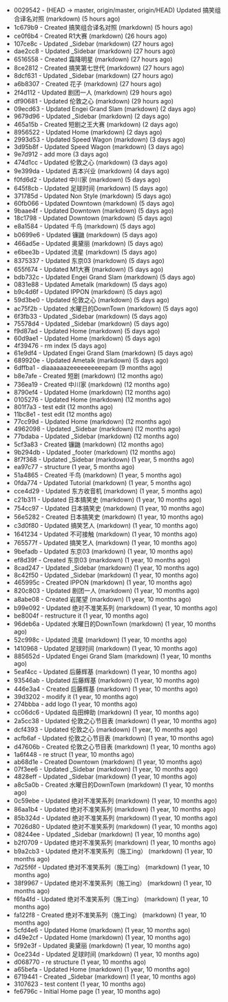 * 0029542 - (HEAD -> master, origin/master, origin/HEAD) Updated 搞笑组合译名对照 (markdown) (5 hours ago) <TC>
* 1c679b9 - Created 搞笑组合译名对照 (markdown) (5 hours ago) <TC>
* ce0f6b4 - Created R1大赛 (markdown) (26 hours ago) <TC>
* 107ce8c - Updated _Sidebar (markdown) (27 hours ago) <TC>
* dae2cc8 - Updated _Sidebar (markdown) (27 hours ago) <TC>
* 6516558 - Created 霜降明星 (markdown) (27 hours ago) <TC>
* 8ce2812 - Created 搞笑第七世代 (markdown) (27 hours ago) <TC>
* 8dcf631 - Updated _Sidebar (markdown) (27 hours ago) <TC>
* a6b8307 - Created 花子 (markdown) (27 hours ago) <TC>
* 2f4d112 - Updated 剧团一人 (markdown) (29 hours ago) <TC>
* df90681 - Updated 伦敦之心 (markdown) (29 hours ago) <TC>
* 09ecd63 - Updated Engei Grand Slam (markdown) (2 days ago) <TC>
* 9679d96 - Updated _Sidebar (markdown) (2 days ago) <TC>
* 465a15b - Created 短剧之王大赛 (markdown) (2 days ago) <TC>
* 8956522 - Updated Home (markdown) (2 days ago) <TC>
* 2993d53 - Updated Speed Wagon (markdown) (3 days ago) <TC>
* 3d95b8f - Updated Speed Wagon (markdown) (3 days ago) <TC>
* 9e7d912 - add more (3 days ago) <tcgriffith>
* 474d1cc - Updated 伦敦之心 (markdown) (3 days ago) <TC>
* 9e399da - Updated 吉本兴业 (markdown) (4 days ago) <TC>
* f0fd6d2 - Updated 中川家 (markdown) (5 days ago) <TC>
* 645f8cb - Updated 足球时间 (markdown) (5 days ago) <TC>
* 371785d - Updated Non Style (markdown) (5 days ago) <TC>
* 60fb066 - Updated Downtown (markdown) (5 days ago) <TC>
* 9baae4f - Updated Downtown (markdown) (5 days ago) <TC>
* 18c1798 - Updated Downtown (markdown) (5 days ago) <TC>
* e8a1584 - Updated 千鸟 (markdown) (5 days ago) <TC>
* b0699e6 - Updated 镰鼬 (markdown) (5 days ago) <TC>
* 466ad5e - Updated 奥黛丽 (markdown) (5 days ago) <TC>
* e6bee3b - Updated 流星 (markdown) (5 days ago) <TC>
* 8375337 - Updated 东京03 (markdown) (5 days ago) <TC>
* 655f674 - Updated M1大赛 (markdown) (5 days ago) <TC>
* bdb732c - Updated Engei Grand Slam (markdown) (5 days ago) <TC>
* 0831e88 - Updated Ametalk (markdown) (5 days ago) <TC>
* b9c4d6f - Updated IPPON (markdown) (5 days ago) <TC>
* 59d3be0 - Updated 伦敦之心 (markdown) (5 days ago) <TC>
* ac75f2b - Updated 水曜日的DownTown (markdown) (5 days ago) <TC>
* 6f3fb33 - Updated _Sidebar (markdown) (5 days ago) <TC>
* 75578d4 - Updated _Sidebar (markdown) (5 days ago) <TC>
* f9d87ad - Updated Home (markdown) (5 days ago) <TC>
* 60d9ae1 - Updated Home (markdown) (5 days ago) <TC>
* 4f39476 - rm index (5 days ago) <tcgriffith>
* 61e9df4 - Updated Engei Grand Slam (markdown) (5 days ago) <TC>
* 689920e - Updated Ametalk (markdown) (5 days ago) <TC>
* 6dffba1 - diaaaaaazeeeeeeeeeepam (9 months ago) <tcgriffith>
* b8e7afe - Created 短剧 (markdown) (12 months ago) <TC>
* 736ea19 - Created 中川家 (markdown) (12 months ago) <TC>
* 8790ef4 - Updated Home (markdown) (12 months ago) <TC>
* 0105276 - Updated Home (markdown) (12 months ago) <TC>
* 801f7a3 - test edit (12 months ago) <TC>
* 11bc8e1 - test edit (12 months ago) <TC>
* 77cc99d - Updated Home (markdown) (12 months ago) <TC>
* 4962098 - Updated _Sidebar (markdown) (12 months ago) <TC>
* 77bdaba - Updated _Sidebar (markdown) (12 months ago) <TC>
* 5cf3a83 - Created 镰鼬 (markdown) (12 months ago) <TC>
* 9b294db - Updated _footer (markdown) (12 months ago) <TC>
* 8f7f368 - Updated _Sidebar (markdown) (1 year, 5 months ago) <TC>
* ea97c77 - structure (1 year, 5 months ago) <tcgriffith>
* 51a4865 - Created 千鸟 (markdown) (1 year, 5 months ago) <TC>
* 0fda774 - Updated Tutorial (markdown) (1 year, 5 months ago) <TC>
* cce4d29 - Updated 东方收音机 (markdown) (1 year, 5 months ago) <TC>
* c21b311 - Updated 日本搞笑史 (markdown) (1 year, 10 months ago) <TC>
* 754cc97 - Updated 日本搞笑史 (markdown) (1 year, 10 months ago) <TC>
* 56e5282 - Created 日本搞笑史 (markdown) (1 year, 10 months ago) <TC>
* c3d0f80 - Updated 搞笑艺人 (markdown) (1 year, 10 months ago) <TC>
* 1641234 - Updated 不可接触 (markdown) (1 year, 10 months ago) <crossrx>
* 765577f - Updated 搞笑艺人 (markdown) (1 year, 10 months ago) <TC>
* 9befadb - Updated 东京03 (markdown) (1 year, 10 months ago) <TC>
* ef8d39f - Created 东京03 (markdown) (1 year, 10 months ago) <TC>
* 8cad247 - Updated _Sidebar (markdown) (1 year, 10 months ago) <TC>
* 8c42f50 - Updated _Sidebar (markdown) (1 year, 10 months ago) <TC>
* 465995c - Created IPPON (markdown) (1 year, 10 months ago) <TC>
* 820c803 - Updated 剧团一人 (markdown) (1 year, 10 months ago) <TC>
* a8abe08 - Created 岩尾望 (markdown) (1 year, 10 months ago) <TC>
* b99e092 - Updated 绝对不准笑系列 (markdown) (1 year, 10 months ago) <Humi2314>
* be8004f - restructure it (1 year, 10 months ago) <tcgriffith>
* 96deb6a - Updated 水曜日的DownTown (markdown) (1 year, 10 months ago) <Humi2314>
* 52c998c - Updated 流星 (markdown) (1 year, 10 months ago) <tohrusnbs>
* 1410968 - Updated 足球时间 (markdown) (1 year, 10 months ago) <TC>
* 885652d - Updated Engei Grand Slam (markdown) (1 year, 10 months ago) <TC>
* 5eaf4cc - Updated 后藤辉基 (markdown) (1 year, 10 months ago) <TC>
* 93546ab - Updated 后藤辉基 (markdown) (1 year, 10 months ago) <TC>
* 446e3a4 - Created 后藤辉基 (markdown) (1 year, 10 months ago) <TC>
* 39d3202 - modify it (1 year, 10 months ago) <tcgriffith>
* 274bbba - add logo (1 year, 10 months ago) <tcgriffith>
* cc06dc6 - Updated 岛田绅助 (markdown) (1 year, 10 months ago) <TC>
* 2a5cc38 - Updated 伦敦之心节目表 (markdown) (1 year, 10 months ago) <TC>
* dcf4393 - Updated 伦敦之心 (markdown) (1 year, 10 months ago) <TC>
* acfb6af - Updated 伦敦之心节目表 (markdown) (1 year, 10 months ago) <TC>
* d47606b - Created 伦敦之心节目表 (markdown) (1 year, 10 months ago) <TC>
* 1a6f448 - re struct (1 year, 10 months ago) <tcgriffith>
* ab68d1e - Created Downtown (markdown) (1 year, 10 months ago) <TC>
* 07f3ee6 - Updated _Sidebar (markdown) (1 year, 10 months ago) <TC>
* 4828eff - Updated _Sidebar (markdown) (1 year, 10 months ago) <Humi2314>
* a8c5a0b - Created 水曜日的DownTown (markdown) (1 year, 10 months ago) <Humi2314>
* 0c59ebe - Updated 绝对不准笑系列 (markdown) (1 year, 10 months ago) <Humi2314>
* 86aa1b4 - Updated 绝对不准笑系列 (markdown) (1 year, 10 months ago) <Humi2314>
* 85b324d - Updated 绝对不准笑系列 (markdown) (1 year, 10 months ago) <Humi2314>
* 7026d80 - Updated 绝对不准笑系列 (markdown) (1 year, 10 months ago) <Humi2314>
* 08244ee - Updated _Sidebar (markdown) (1 year, 10 months ago) <Humi2314>
* b2f0709 - Updated 绝对不准笑系列 (markdown) (1 year, 10 months ago) <Humi2314>
* b9a2cb3 - Updated 绝对不准笑系列（施工ing） (markdown) (1 year, 10 months ago) <Humi2314>
* 7d25f6f - Updated 绝对不准笑系列（施工ing） (markdown) (1 year, 10 months ago) <Humi2314>
* 38f9967 - Updated 绝对不准笑系列（施工ing） (markdown) (1 year, 10 months ago) <Humi2314>
* f6fa4fd - Updated 绝对不准笑系列（施工ing） (markdown) (1 year, 10 months ago) <Humi2314>
* fa122f8 - Created 绝对不准笑系列（施工ing） (markdown) (1 year, 10 months ago) <Humi2314>
* 5cfd4e6 - Updated Home (markdown) (1 year, 10 months ago) <TC>
* d49e2cf - Updated Home (markdown) (1 year, 10 months ago) <TC>
* 5f92e3f - Updated 奥黛丽 (markdown) (1 year, 10 months ago) <TC>
* 0ce234d - Updated 足球时间 (markdown) (1 year, 10 months ago) <TC>
* d068770 - re structure (1 year, 10 months ago) <tcgriffith>
* a65befa - Updated Home (markdown) (1 year, 10 months ago) <TC>
* 6719441 - Created _Sidebar (markdown) (1 year, 10 months ago) <TC>
* 3107623 - test content (1 year, 10 months ago) <tcgriffith>
* fe6796c - Initial Home page (1 year, 10 months ago) <TC>